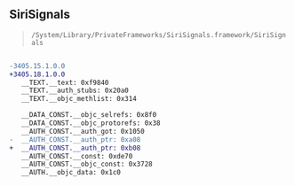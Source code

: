 ## SiriSignals

> `/System/Library/PrivateFrameworks/SiriSignals.framework/SiriSignals`

```diff

-3405.15.1.0.0
+3405.18.1.0.0
   __TEXT.__text: 0xf9840
   __TEXT.__auth_stubs: 0x20a0
   __TEXT.__objc_methlist: 0x314

   __DATA_CONST.__objc_selrefs: 0x8f0
   __DATA_CONST.__objc_protorefs: 0x38
   __AUTH_CONST.__auth_got: 0x1050
-  __AUTH_CONST.__auth_ptr: 0xa08
+  __AUTH_CONST.__auth_ptr: 0xb08
   __AUTH_CONST.__const: 0xde70
   __AUTH_CONST.__objc_const: 0x3728
   __AUTH.__objc_data: 0x1c0

```
